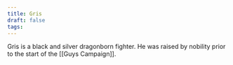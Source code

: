 ```yaml
---
title: Gris
draft: false
tags:
---
```

 Gris is a black and silver dragonborn fighter. He was raised by nobility prior to the start of the [[Guys Campaign]].
